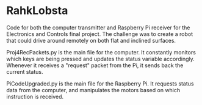 # RahkLobsta
Code for both the computer transmitter and Raspberry Pi receiver for the Electronics and Controls final project. The challenge was to create a robot that could drive around remotely on both flat and inclined surfaces.

Proj4RecPackets.py is the main file for the computer. It constantly monitors which keys are being pressed and updates the status variable accordingly. Whenever it receives a "request" packet from the Pi, it sends back the current status.

PiCodeUpgraded.py is the main file for the Raspberry Pi. It requests status data from the computer, and manipulates the motors based on which instruction is received.
